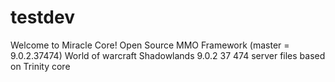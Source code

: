 # testdev

Welcome to Miracle Core!
Open Source MMO Framework (master = 9.0.2.37474)
World of warcraft Shadowlands 9.0.2 37 474
server files based on Trinity core
